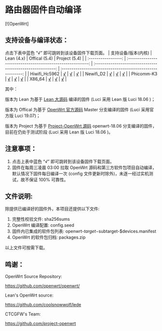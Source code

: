 # 路由器固件自动编译
 [![OpenWrt] 
## 支持设备与编译状态：

点击下表中蓝色 “√” 即可跳转到该设备固件下载页面。
| 支持设备/版本(内核) |                          Lean (4.x)                          |                        Offical (5.4)                         |                        Project (5.4)                         |
| :-----------------: | :----------------------------------------------------------: | :----------------------------------------------------------: | :----------------------------------------------------------: |
|    Hiwifi_Hc5962    | [√](https://github.com/danxiaonuo/AutoBuild-OpenWrt/actions?query=workflow%3A%22%E7%BC%96%E8%AF%91x86_64+Lean%27s%E7%9A%84OpenWrt%E5%9B%BA%E4%BB%B6%22) | [√](https://github.com/danxiaonuo/AutoBuild-OpenWrt/actions?query=workflow%3A%22%E7%BC%96%E8%AF%91x86_64+Offical%27s%E7%9A%84OpenWrt%E5%9B%BA%E4%BB%B6%22) | [√](https://github.com/danxiaonuo/AutoBuild-OpenWrt/actions?query=workflow%3A%22%E7%BC%96%E8%AF%91x86_64+Project%27s%E7%9A%84OpenWrt%E5%9B%BA%E4%BB%B6%22) |
|      Newifi_D2      | [√](https://github.com/danxiaonuo/AutoBuild-OpenWrt/actions?query=workflow%3A%22%E7%BC%96%E8%AF%91Newifi_D2+Lean%27s%E7%9A%84OpenWrt%E5%9B%BA%E4%BB%B6%22) | [√](https://github.com/danxiaonuo/AutoBuild-OpenWrt/actions?query=workflow%3A%22%E7%BC%96%E8%AF%91Newifi_D2+Offical%27s%E7%9A%84OpenWrt%E5%9B%BA%E4%BB%B6%22) | [√](https://github.com/danxiaonuo/AutoBuild-OpenWrt/actions?query=workflow%3A%22%E7%BC%96%E8%AF%91Newifi_D2+Project%27s%E7%9A%84OpenWrt%E5%9B%BA%E4%BB%B6%22) |
|     Phicomm-K3      | [√](https://github.com/danxiaonuo/AutoBuild-OpenWrt/actions?query=workflow%3A%22%E7%BC%96%E8%AF%91Phicomm-K3+Lean%27s%E7%9A%84OpenWrt%E5%9B%BA%E4%BB%B6%22) | [√](https://github.com/danxiaonuo/AutoBuild-OpenWrt/actions?query=workflow%3A%22%E7%BC%96%E8%AF%91Phicomm-K3+Offical%27s%E7%9A%84OpenWrt%E5%9B%BA%E4%BB%B6%22) | [√](https://github.com/danxiaonuo/AutoBuild-OpenWrt/actions?query=workflow%3A%22%E7%BC%96%E8%AF%91Phicomm-K3+Project%27s%E7%9A%84OpenWrt%E5%9B%BA%E4%BB%B6%22) |
|       X86_64        | [√](https://github.com/danxiaonuo/AutoBuild-OpenWrt/actions?query=workflow%3A%22%E7%BC%96%E8%AF%91x86_64+Lean%27s%E7%9A%84OpenWrt%E5%9B%BA%E4%BB%B6%22) | [√](https://github.com/danxiaonuo/AutoBuild-OpenWrt/actions?query=workflow%3A%22%E7%BC%96%E8%AF%91x86_64+Offical%27s%E7%9A%84OpenWrt%E5%9B%BA%E4%BB%B6%22) | [√](https://github.com/danxiaonuo/AutoBuild-OpenWrt/actions?query=workflow%3A%22%E7%BC%96%E8%AF%91x86_64+Project%27s%E7%9A%84OpenWrt%E5%9B%BA%E4%BB%B6%22) |

其中：

版本为 Lean 为基于 [Lean 大源码](https://github.com/coolsnowwolf/lede) 编译的固件 (Luci 采用 Lean 版 Luci 18.06 )；

版本为 Offical 为基于 [OpenWrt 官方源码](https://github.com/openwrt/openwrt/tree/master) Master 分支编译的固件 (Luci 采用官方版 Luci 19.07)；

版本为 Project 为基于 [Project-OpenWrt 源码](https://github.com/project-openwrt/openwrt/tree/openwrt-18.06) openwrt-18.06 分支编译的固件，目前在仍处于测试阶段 (Luci 采用 Lean 版 Luci 18.06 )。

## 注意事项：

1. 点击上表中蓝色 “√” 即可跳转到该设备固件下载页面。
2. 固件在每周三凌晨 03:00 拉取 OpenWrt 源码和第三方软件包项目自动编译，默认情况下固件每日编译一次 (config 文件更新时除外)，未逐一经过实机测试，故不保证 100% 可靠性。

## 文件说明:

除提供已编译好的固件外，本项目还提供以下文件:

1. 完整性校验文件: sha256sums
2. OpenWrt 编译配置: config.seed
3. 固件内已集成的软件包列表: openwrt-$target-$subtarget-$devices.manifest
4. OpenWrt 的软件包归档: packages.zip

以上文件可按需下载。

## 鸣谢：

OpenWrt Source Repository:

<https://github.com/openwrt/openwrt/>

Lean's OpenWrt source:

<https://github.com/coolsnowwolf/lede>

CTCGFW's Team:

<https://github.com/project-openwrt>
